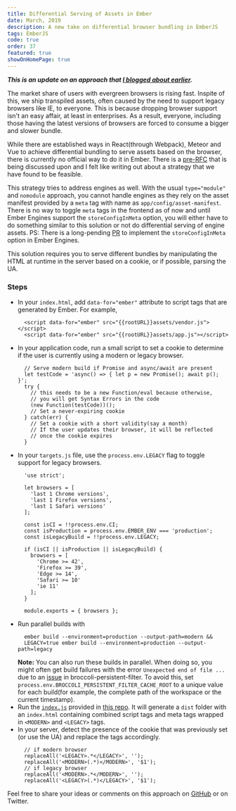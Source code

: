 ```yaml
---
title: Differential Serving of Assets in Ember
date: March, 2019
description: A new take on differential browser bundling in EmberJS
tags: EmberJS
code: true
order: 37
featured: true
showOnHomePage: true
---
```


***This is an update on an approach that
[I blogged about earlier](/emberjs-shipping-different-bundles/).***

The market share of users with evergreen browsers is rising fast. Inspite of this,
we ship transpiled assets, often caused by the need to support legacy browsers like IE,
to everyone. This is because dropping browser support isn't an easy affair,
at least in enterprises. As a result, everyone, including those having the latest
versions of browsers are forced to consume a bigger and slower bundle.

While there are established ways in React(through Webpack), Meteor and Vue to achieve
differential bundling to serve assets based on the browser, there is currently
no official way to do it in Ember. There is a [pre-RFC](https://github.com/emberjs/rfcs/issues/383)
that is being discussed upon and I felt like writing out about a strategy that
we have found to be feasible. 

This strategy tries to address engines as well. With the usual `type="module"`
and `nomodule` approach, you cannot handle engines as they rely on the asset manifest
provided by a `meta` tag with name as `app/config/asset-manifest`. There is no way to
toggle `meta` tags in the frontend as of now and until Ember Engines support the `storeConfigInMeta` option, you will either have to do something similar to this solution
or not do differential serving of engine assets. PS: There is a long-pending
[PR](https://github.com/ember-engines/ember-engines/pull/228) to implement the
`storeConfigInMeta` option in Ember Engines.

This solution requires you to serve different bundles by manipulating the HTML at runtime
in the server based on a cookie, or if possible, parsing the UA.

### **Steps**

* In your `index.html`, add `data-for="ember"` attribute to script tags
  that are generated by Ember. For example,
  ```
    <script data-for="ember" src="{{rootURL}}assets/vendor.js"></script>
    <script data-for="ember" src="{{rootURL}}assets/app.js"></script>
  ```
* In your application code, run a small script to set a cookie to determine
  if the user is currently using a modern or legacy browser.
  ```
    // Serve modern build if Promise and async/await are present
    let testCode = 'async() => { let p = new Promise(); await p(); }';
    try {
      // this needs to be a new Function/eval because otherwise,
      // you will get Syntax Errors in the code
      (new Function(testCode))();
      // Set a never-expiring cookie
    } catch(err) {
      // Set a cookie with a short validity(say a month)
      // If the user updates their browser, it will be reflected
      // once the cookie expires
    }
  ```
* In your `targets.js` file, use the `process.env.LEGACY` flag to toggle support
  for legacy browsers.
  ```
    'use strict';

    let browsers = [
      'last 1 Chrome versions',
      'last 1 Firefox versions',
      'last 1 Safari versions'
    ];

    const isCI = !!process.env.CI;
    const isProduction = process.env.EMBER_ENV === 'production';
    const isLegacyBuild = !!process.env.LEGACY;

    if (isCI || isProduction || isLegacyBuild) {
      browsers = [
        'Chrome >= 42',
        'Firefox >= 39',
        'Edge >= 14',
        'Safari >= 10'
        'ie 11'
      ];
    }

    module.exports = { browsers };
  ```
* Run parallel builds with 
  ```
    ember build --environment=production --output-path=modern &&
    LEGACY=true ember build --environment=production --output-path=legacy
  ```
  **Note:** You can also run these builds in parallel. When doing so, you might often get build failures
  with the error `Unexpected end of file ...` due to an
  [issue](https://github.com/stefanpenner/broccoli-persistent-filter/issues/124) in broccoli-persistent-filter.
  To avoid this, set `process.env.BROCCOLI_PERSISTENT_FILTER_CACHE_ROOT` to a unique value for each
  build(for example, the complete path of the workspace or the current timestamp).
* Run the [`index.js`](https://github.com/astronomersiva/ember-differential-bundles/blob/master/index.js)
  provided in [this repo](https://github.com/astronomersiva/ember-differential-bundles).
  It will generate a `dist` folder with an `index.html` containing combined script tags and meta
  tags wrapped in `<MODERN>` and `<LEGACY>` tags. 
* In your server, detect the presence of the cookie that was previously set
  (or use the UA) and replace the tags accordingly.
  ```
    // if modern browser
    replaceAll('<LEGACY>.*</LEGACY>', '');
    replaceAll('<MODERN>(.*)</MODERN>', '$1');
    // if legacy browser
    replaceAll('<MODERN>.*</MODERN>', '');
    replaceAll('<LEGACY>(.*)</LEGACY>', '$1');
  ```

Feel free to share your ideas or comments on this approach on [GitHub](https://github.com/astronomersiva/ember-differential-bundles/)
or on Twitter.
